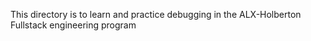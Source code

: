 This directory is to learn and practice debugging in the ALX-Holberton Fullstack engineering program
